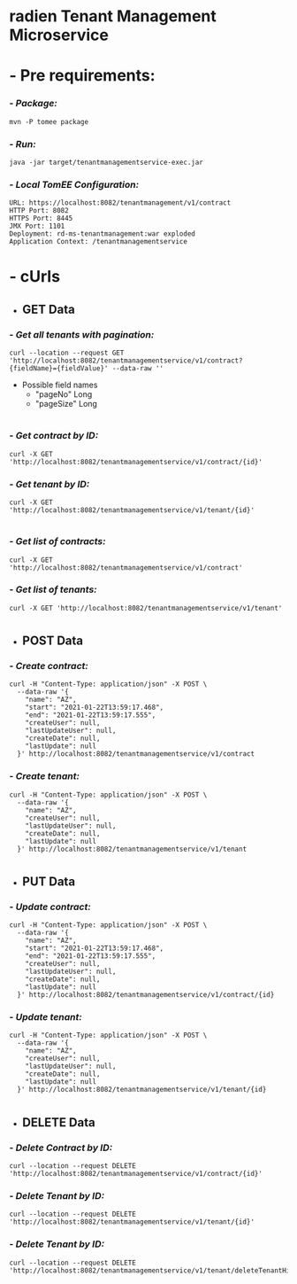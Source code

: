 radien Tenant Management Microservice
======

#
# - Pre requirements:

### - ___Package:___
    mvn -P tomee package

### - ___Run:___
    java -jar target/tenantmanagementservice-exec.jar

### - ___Local TomEE Configuration:___
    URL: https://localhost:8082/tenantmanagement/v1/contract
    HTTP Port: 8082
    HTTPS Port: 8445
    JMX Port: 1101
    Deployment: rd-ms-tenantmanagement:war exploded
    Application Context: /tenantmanagementservice

#
# - cUrls

* GET Data
  ------
### - ___Get all tenants with pagination:___
    curl --location --request GET 'http://localhost:8082/tenantmanagementservice/v1/contract?{fieldName}={fieldValue}' --data-raw ''
- Possible field names
  - "pageNo" Long
  - "pageSize" Long
#
### - ___Get contract by ID:___
    curl -X GET 'http://localhost:8082/tenantmanagementservice/v1/contract/{id}'
### - ___Get tenant by ID:___
    curl -X GET 'http://localhost:8082/tenantmanagementservice/v1/tenant/{id}'
#
### - ___Get list of contracts:___
    curl -X GET 'http://localhost:8082/tenantmanagementservice/v1/contract'
### - ___Get list of tenants:___
    curl -X GET 'http://localhost:8082/tenantmanagementservice/v1/tenant'
#
* POST Data
  ------
### - ___Create contract:___
    curl -H "Content-Type: application/json" -X POST \
      --data-raw '{
        "name": "AZ",
        "start": "2021-01-22T13:59:17.468",
        "end": "2021-01-22T13:59:17.555",
        "createUser": null,
        "lastUpdateUser": null,
        "createDate": null,
        "lastUpdate": null
      }' http://localhost:8082/tenantmanagementservice/v1/contract
### - ___Create tenant:___
    curl -H "Content-Type: application/json" -X POST \
      --data-raw '{
        "name": "AZ",
        "createUser": null,
        "lastUpdateUser": null,
        "createDate": null,
        "lastUpdate": null
      }' http://localhost:8082/tenantmanagementservice/v1/tenant
#
* PUT Data
  ------
### - ___Update contract:___
    curl -H "Content-Type: application/json" -X POST \
      --data-raw '{
        "name": "AZ",
        "start": "2021-01-22T13:59:17.468",
        "end": "2021-01-22T13:59:17.555",
        "createUser": null,
        "lastUpdateUser": null,
        "createDate": null,
        "lastUpdate": null
      }' http://localhost:8082/tenantmanagementservice/v1/contract/{id}
### - ___Update tenant:___
    curl -H "Content-Type: application/json" -X POST \
      --data-raw '{
        "name": "AZ",
        "createUser": null,
        "lastUpdateUser": null,
        "createDate": null,
        "lastUpdate": null
      }' http://localhost:8082/tenantmanagementservice/v1/tenant/{id}
#

* DELETE Data
  ------
### - ___Delete Contract by ID:___
    curl --location --request DELETE 'http://localhost:8082/tenantmanagementservice/v1/contract/{id}'
### - ___Delete Tenant by ID:___
    curl --location --request DELETE 'http://localhost:8082/tenantmanagementservice/v1/tenant/{id}'
### - ___Delete Tenant by ID:___
    curl --location --request DELETE 'http://localhost:8082/tenantmanagementservice/v1/tenant/deleteTenantHierarchy/{id}'
